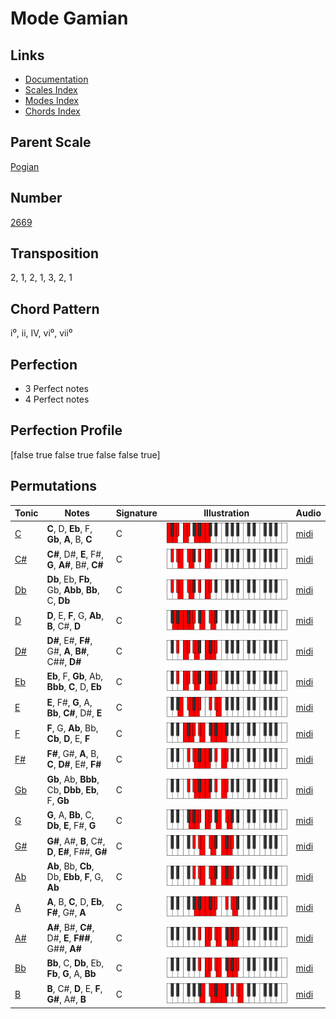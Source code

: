 # Mode Gamian

## Links

- [Documentation](README.md)
- [Scales Index](Scales.md)
- [Modes Index](Modes.md)
- [Chords Index](Chords.md)

## Parent Scale

[Pogian](ScalePogian.md)

## Number

[2669](https://ianring.com/musictheory/scales/2669)

## Transposition

2, 1, 2, 1, 3, 2, 1

## Chord Pattern

i⁰, ii, IV, vi⁰, vii⁰

## Perfection

- 3 Perfect notes
- 4 Perfect notes

## Perfection Profile

[false true false true false false true]

## Permutations

| Tonic | Notes | Signature | Illustration | Audio |
|-------|-------|-----------|--------------|-------|
| [C](ModeCNaturalGamian.md) | **C**, D, **Eb**, F, **Gb**, **A**, B, **C** | C | ![CNaturalGamian](ModeCNaturalGamian.png) | [midi](https://github.com/edipermadi/music/blob/main/docs/ModeCNaturalGamian.mid?raw=true) |
| [C#](ModeCSharpGamian.md) | **C#**, D#, **E**, F#, **G**, **A#**, B#, **C#** | C | ![CSharpGamian](ModeCSharpGamian.png) | [midi](https://github.com/edipermadi/music/blob/main/docs/ModeCSharpGamian.mid?raw=true) |
| [Db](ModeDFlatGamian.md) | **Db**, Eb, **Fb**, Gb, **Abb**, **Bb**, C, **Db** | C | ![DFlatGamian](ModeDFlatGamian.png) | [midi](https://github.com/edipermadi/music/blob/main/docs/ModeDFlatGamian.mid?raw=true) |
| [D](ModeDNaturalGamian.md) | **D**, E, **F**, G, **Ab**, **B**, C#, **D** | C | ![DNaturalGamian](ModeDNaturalGamian.png) | [midi](https://github.com/edipermadi/music/blob/main/docs/ModeDNaturalGamian.mid?raw=true) |
| [D#](ModeDSharpGamian.md) | **D#**, E#, **F#**, G#, **A**, **B#**, C##, **D#** | C | ![DSharpGamian](ModeDSharpGamian.png) | [midi](https://github.com/edipermadi/music/blob/main/docs/ModeDSharpGamian.mid?raw=true) |
| [Eb](ModeEFlatGamian.md) | **Eb**, F, **Gb**, Ab, **Bbb**, **C**, D, **Eb** | C | ![EFlatGamian](ModeEFlatGamian.png) | [midi](https://github.com/edipermadi/music/blob/main/docs/ModeEFlatGamian.mid?raw=true) |
| [E](ModeENaturalGamian.md) | **E**, F#, **G**, A, **Bb**, **C#**, D#, **E** | C | ![ENaturalGamian](ModeENaturalGamian.png) | [midi](https://github.com/edipermadi/music/blob/main/docs/ModeENaturalGamian.mid?raw=true) |
| [F](ModeFNaturalGamian.md) | **F**, G, **Ab**, Bb, **Cb**, **D**, E, **F** | C | ![FNaturalGamian](ModeFNaturalGamian.png) | [midi](https://github.com/edipermadi/music/blob/main/docs/ModeFNaturalGamian.mid?raw=true) |
| [F#](ModeFSharpGamian.md) | **F#**, G#, **A**, B, **C**, **D#**, E#, **F#** | C | ![FSharpGamian](ModeFSharpGamian.png) | [midi](https://github.com/edipermadi/music/blob/main/docs/ModeFSharpGamian.mid?raw=true) |
| [Gb](ModeGFlatGamian.md) | **Gb**, Ab, **Bbb**, Cb, **Dbb**, **Eb**, F, **Gb** | C | ![GFlatGamian](ModeGFlatGamian.png) | [midi](https://github.com/edipermadi/music/blob/main/docs/ModeGFlatGamian.mid?raw=true) |
| [G](ModeGNaturalGamian.md) | **G**, A, **Bb**, C, **Db**, **E**, F#, **G** | C | ![GNaturalGamian](ModeGNaturalGamian.png) | [midi](https://github.com/edipermadi/music/blob/main/docs/ModeGNaturalGamian.mid?raw=true) |
| [G#](ModeGSharpGamian.md) | **G#**, A#, **B**, C#, **D**, **E#**, F##, **G#** | C | ![GSharpGamian](ModeGSharpGamian.png) | [midi](https://github.com/edipermadi/music/blob/main/docs/ModeGSharpGamian.mid?raw=true) |
| [Ab](ModeAFlatGamian.md) | **Ab**, Bb, **Cb**, Db, **Ebb**, **F**, G, **Ab** | C | ![AFlatGamian](ModeAFlatGamian.png) | [midi](https://github.com/edipermadi/music/blob/main/docs/ModeAFlatGamian.mid?raw=true) |
| [A](ModeANaturalGamian.md) | **A**, B, **C**, D, **Eb**, **F#**, G#, **A** | C | ![ANaturalGamian](ModeANaturalGamian.png) | [midi](https://github.com/edipermadi/music/blob/main/docs/ModeANaturalGamian.mid?raw=true) |
| [A#](ModeASharpGamian.md) | **A#**, B#, **C#**, D#, **E**, **F##**, G##, **A#** | C | ![ASharpGamian](ModeASharpGamian.png) | [midi](https://github.com/edipermadi/music/blob/main/docs/ModeASharpGamian.mid?raw=true) |
| [Bb](ModeBFlatGamian.md) | **Bb**, C, **Db**, Eb, **Fb**, **G**, A, **Bb** | C | ![BFlatGamian](ModeBFlatGamian.png) | [midi](https://github.com/edipermadi/music/blob/main/docs/ModeBFlatGamian.mid?raw=true) |
| [B](ModeBNaturalGamian.md) | **B**, C#, **D**, E, **F**, **G#**, A#, **B** | C | ![BNaturalGamian](ModeBNaturalGamian.png) | [midi](https://github.com/edipermadi/music/blob/main/docs/ModeBNaturalGamian.mid?raw=true) |
